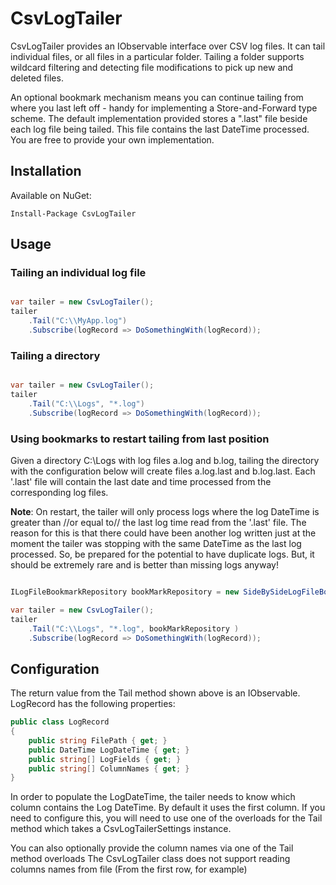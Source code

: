 CsvLogTailer
============

CsvLogTailer provides an IObservable interface over CSV log files. It can tail individual files, or all files in a particular folder. Tailing a folder supports wildcard filtering and detecting file modifications to pick up new and deleted files.

An optional bookmark mechanism means you can continue tailing from where you last left off - handy for implementing a Store-and-Forward type scheme. The default implementation provided stores a ".last" file beside each log file being tailed. This file contains the last DateTime processed. You are free to provide your own implementation.

Installation
------------

Available on NuGet:
```
Install-Package CsvLogTailer
```

Usage
-----

### Tailing an individual log file

```C#

var tailer = new CsvLogTailer();
tailer
    .Tail("C:\\MyApp.log")
    .Subscribe(logRecord => DoSomethingWith(logRecord));
```

### Tailing a directory

```C#

var tailer = new CsvLogTailer();
tailer
    .Tail("C:\\Logs", "*.log")
    .Subscribe(logRecord => DoSomethingWith(logRecord));
```

### Using bookmarks to restart tailing from last position

Given a directory C:\Logs with log files a.log and b.log, tailing the directory with the configuration below will create files a.log.last and b.log.last. Each '.last' file will contain the last date and time processed from the corresponding log files.

**Note**: On restart, the tailer will only process logs where the log DateTime is greater than //or equal to// the last log time read from the '.last' file. The reason for this is that there could have been another log written just at the moment the tailer was stopping with the same DateTime as the last log processed. So, be prepared for the potential to have duplicate logs. But, it should be extremely rare and is better than missing logs anyway!

```C#

ILogFileBookmarkRepository bookMarkRepository = new SideBySideLogFileBookmarkRepository();

var tailer = new CsvLogTailer();
tailer
    .Tail("C:\\Logs", "*.log", bookMarkRepository )
    .Subscribe(logRecord => DoSomethingWith(logRecord));
```

Configuration
-------------

The return value from the Tail method shown above is an IObservable<LogRecord>. LogRecord has the following properties:

```C#
public class LogRecord
{
    public string FilePath { get; }
    public DateTime LogDateTime { get; }
    public string[] LogFields { get; }
    public string[] ColumnNames { get; }
}
```

In order to populate the LogDateTime, the tailer needs to know which column contains the Log DateTime. By default it uses the first column. If you need to configure this, you will need to use one of the overloads for the Tail method which takes a CsvLogTailerSettings instance.

You can also optionally provide the column names via one of the Tail method overloads The CsvLogTailer class does not support reading columns names from file (From the first row, for example)
